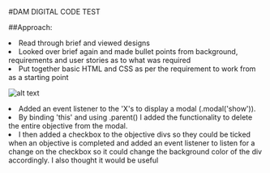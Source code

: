 #DAM DIGITAL CODE TEST

##Approach: 
<li>Read through brief and viewed designs 
<li>Looked over brief again and made bullet points from background, requirements and user stories as to what was required 
<li>Put together basic HTML and CSS as per the requirement to work from as a starting point 

![alt text](http://i.imgur.com/kjataFx.png "Basic HTML for DAM Digital code test") 

<li>Added an event listener to the 'X's to display a modal (.modal('show')). 
<li>By binding 'this' and using .parent() I added the functionality to delete the entire objective from the modal. 
<li>I then added a checkbox to the objective divs so they could be ticked when an objective is completed and added an event listener to listen for a change on the checkbox so it could change the background color of the div accordingly.
I also thought it would be useful 